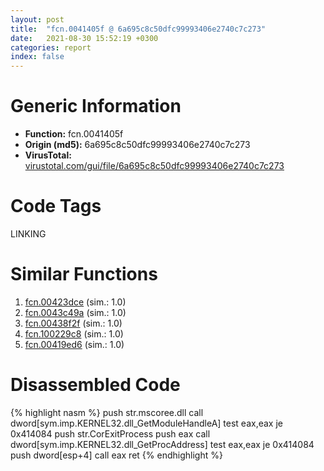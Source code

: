 ```yaml
---
layout: post
title:  "fcn.0041405f @ 6a695c8c50dfc99993406e2740c7c273"
date:   2021-08-30 15:52:19 +0300
categories: report
index: false
---
```


# Generic Information
- **Function:** fcn.0041405f
- **Origin (md5):** 6a695c8c50dfc99993406e2740c7c273
- **VirusTotal:** [virustotal.com/gui/file/6a695c8c50dfc99993406e2740c7c273][virustotal_ref]

# Code Tags
<span class="tag" id="LINKING">LINKING</span>


# Similar Functions

1. [fcn.00423dce][similar_1_ref] (sim.: 1.0)
2. [fcn.0043c49a][similar_2_ref] (sim.: 1.0)
3. [fcn.00438f2f][similar_3_ref] (sim.: 1.0)
4. [fcn.100229c8][similar_4_ref] (sim.: 1.0)
5. [fcn.00419ed6][similar_5_ref] (sim.: 1.0)


# Disassembled Code

{% highlight nasm %}
push str.mscoree.dll
call dword[sym.imp.KERNEL32.dll_GetModuleHandleA]
test eax,eax
je 0x414084
push str.CorExitProcess
push eax
call dword[sym.imp.KERNEL32.dll_GetProcAddress]
test eax,eax
je 0x414084
push dword[esp+4]
call eax
ret
{% endhighlight %}


[similar_1_ref]: /report/fcn.00423dce@0aa2d73a5300dff2412388945614b507
[similar_2_ref]: /report/fcn.0043c49a@44e1ffcf4e71f4505c09d520fd75f1e4
[similar_3_ref]: /report/fcn.00438f2f@7b00dd8f2abf54a73bfb09681334ff78
[similar_4_ref]: /report/fcn.100229c8@481b545f5c18f2fce1caac67ddc419e8
[similar_5_ref]: /report/fcn.00419ed6@de21a548b66aa6c0b17491b6a31e14fa
[virustotal_ref]: https://www.virustotal.com/gui/file/6a695c8c50dfc99993406e2740c7c273